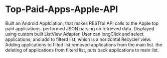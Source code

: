 # Top-Paid-Apps-Apple-API 

Built an Android Applciation, that makes RESTful API calls to the Apple top paid applications. performed JSON parsing on retrieved data. Displayed using custom built ListView Adapter. 
User can longClick and select applications, and add to filterd list, which is a horizontal Recycler view. 
Adding applications to filted list removed applications from the main list. 
the deleting of applications from fliterd list, puts back applications to main list. 



